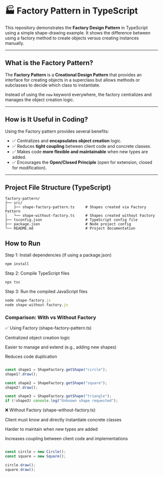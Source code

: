 # 🏭 Factory Pattern in TypeScript

This repository demonstrates the **Factory Design Pattern** in TypeScript using a simple shape-drawing example. It shows the difference between using a factory method to create objects versus creating instances manually.

---

## What is the Factory Pattern?

The **Factory Pattern** is a **Creational Design Pattern** that provides an interface for creating objects in a superclass but allows methods or subclasses to decide which class to instantiate.

Instead of using the `new` keyword everywhere, the factory centralizes and manages the object creation logic.

---

## How is It Useful in Coding?

Using the Factory pattern provides several benefits:

- ✅ Centralizes and **encapsulates object creation** logic.  
- ✅ Reduces **tight coupling** between client code and concrete classes.  
- ✅ Makes code **more flexible and maintainable** when new types are added.  
- ✅ Encourages the **Open/Closed Principle** (open for extension, closed for modification).  

---

## Project File Structure (TypeScript)

```vbnet
factory-pattern/
├── src/
│   ├── shape-factory-pattern.ts     # Shapes created via Factory Pattern
│   └── shape-without-factory.ts     # Shapes created without Factory
├── tsconfig.json                    # TypeScript config file
├── package.json                     # Node project config
└── README.md                        # Project documentation
```

## How to Run

 Step 1: Install dependencies (if using a package.json)
```typescript
npm install
```
 Step 2: Compile TypeScript files
```typescript
npx tsc
```
 Step 3: Run the compiled JavaScript files

```typescript
node shape-factory.js
node shape-without-factory.js
```
 ### Comparison: With vs Without Factory

✅ Using Factory (shape-factory-pattern.ts)

Centralized object creation logic

Easier to manage and extend (e.g., adding new shapes)

Reduces code duplication
```typescript

const shape1 = ShapeFactory.getShape("circle");
shape1?.draw();

const shape2 = ShapeFactory.getShape("square");
shape2?.draw();

const shape3 = ShapeFactory.getShape("triangle");
if (!shape3) console.log("Unknown shape requested");
```

❌ Without Factory (shape-without-factory.ts)

Client must know and directly instantiate concrete classes

Harder to maintain when new types are added

Increases coupling between client code and implementations

```typescript

const circle = new Circle();
const square = new Square();

circle.draw();
square.draw();
```
